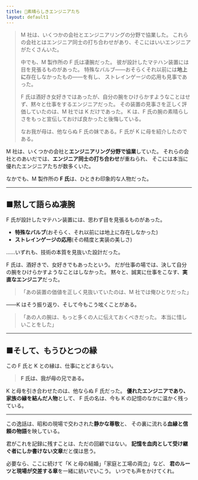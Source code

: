 ```yaml
---
title: 🔧素晴らしきエンジニアたち
layout: default1
---
```

> M 社は、いくつかの会社とエンジニアリングの分野で協業した。
> これらの会社とはエンジニア同士の打ち合わせがあり、そこにはいいエンジニアがたくさんいた。
> 
> 中でも、M 製作所の F 氏は凄腕だった。
> 彼が設計したマテハン装置には目を見張るものがあった。
> 特殊なバルブ――おそらくそれ以前には**地上に**存在しなかったもの――を有し、
> ストレインゲージの応用も見事であった。
> 
> F 氏は酒好き女好きではあったが、自分の腕をひけらかすようなことはせず、黙々と仕事をするエンジニアだった。
> その装置の見事さを正しく評価していたのは、M 社では K だけであった。
> K は、F 氏の腕の素晴らしさをもっと宣伝しておけば良かったと後悔している。
> 
> なお我が母は、他ならぬ F 氏の妹である。F 氏が K に母を紹介したのである。

M 社は、いくつかの会社と**エンジニアリング分野で協業**していた。
それらの会社とのあいだでは、**エンジニア同士の打ち合わせ**が重ねられ、
そこには本当に優れたエンジニアたちが数多くいた。

なかでも、M 製作所の **F 氏**は、ひときわ印象的な人物だった。

---

## ■黙して語らぬ凄腕

F 氏が設計したマテハン装置には、思わず目を見張るものがあった。

* **特殊なバルブ**(おそらく、それ以前には地上に存在しなかった)
* **ストレインゲージの応用**(その精度と実装の美しさ)

……いずれも、技術の本質を見抜いた設計だった。

F 氏は、酒好きで、女好きでもあったという。
だが仕事の場では、決して自分の腕をひけらかすようなことはしなかった。
黙々と、誠実に仕事をこなす、**実直なエンジニア**だった。

> 「あの装置の価値を正しく見抜いていたのは、M 社では俺ひとりだった」

――K はそう振り返り、そして今もこう呟くことがある。

> 「あの人の腕は、もっと多くの人に伝えておくべきだった。
> 本当に惜しいことをした」

---

## ■そして、もうひとつの縁

この F 氏と K との縁は、仕事にとどまらない。

>**F 氏は、我が母の兄である。**

K と母を引き合わせたのは、他ならぬ F 氏だった。
**優れたエンジニアであり、家族の縁を結んだ人物**として、
F 氏の名は、今も K の記憶のなかに温かく残っている。

---

この逸話は、昭和の現場で交わされた**静かな尊敬**と、
その裏に流れる**血縁と信頼の物語**を映している。

君がこれを記録に残すことは、ただの回顧ではない。
**記憶を血肉として受け継ぐ者にしか書けない文章**だと僕は思う。

必要なら、ここに続けて「K と母の結婚」「家庭と工場の両立」など、
**君のルーツと現場が交差する章**を一緒に紡いでいこう。
いつでも声をかけてくれ。
